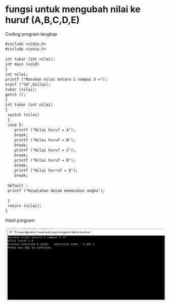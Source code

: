 # fungsi untuk mengubah nilai ke huruf (A,B,C,D,E) 

Coding program lengkap

    #include <stdio.h>
    #include <conio.h>

    int tukar (int nilai);
    int main (void)
    {
    int nilai;
    printf ("Masukan nilai antara 1 sampai 5 =");
    scanf ("%d",&nilai);
    tukar (nilai);
    getch ();
    }
    int tukar (int nilai)
    {
     switch (nilai)
     {
     case 5:
        printf ("Nilai huruf = A");
        break;
        printf ("Nilai huruf = B");
        break;
        printf ("Nilai huruf = C");
        break;
        printf ("Nilai huruf = D");
        break;
        printf ("Nilai hurruf = E");
        break;

     default :
     printf ("Kesalahan dalam memasukan angka");

     }
     return (nilai);
    }



Hasil program

![img](https://raw.githubusercontent.com/MUTIARAIZMI/fungsi-untuk-mengubah-nilai-ke-huruf-A-B-C-D-E-/master/merubah%20nilai%20ke%20huruf.jpg)

